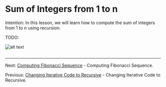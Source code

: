 # Sum of Integers from 1 to n

Intention: In this lesson, we will learn how to compute the sum of integers from 1 to n using recursion.

TODO:

![alt text](../../etc/recursion/img.png "Img")

```java

```

<hr>

Next: [Computing Fibonacci Sequence](chapter_12.md "Computing Fibonacci Sequence") - Computing Fibonacci Sequence.

Previous: [Changing Iterative Code to Recursive](chapter_10.md "Changing Iterative Code to Recursive") - Changing Iterative Code to Recursive.
